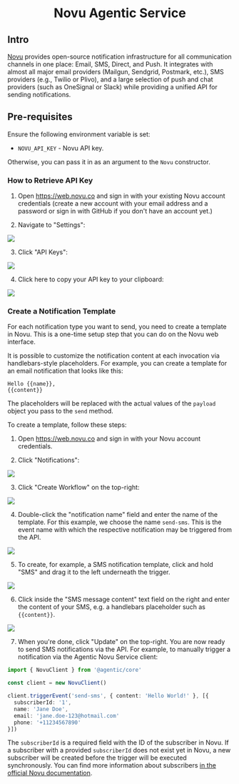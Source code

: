 <h1 align="center">Novu Agentic Service</h1>

## Intro

[Novu][novu] provides open-source notification infrastructure for all communication channels in one place: Email, SMS, Direct, and Push. It integrates with almost all major email providers (Mailgun, Sendgrid, Postmark, etc.), SMS providers (e.g., Twilio or Plivo), and a large selection of push and chat providers (such as OneSignal or Slack) while providing a unified API for sending notifications.

## Pre-requisites

Ensure the following environment variable is set:

- `NOVU_API_KEY` - Novu API key.

Otherwise, you can pass it in as an argument to the `Novu` constructor.

### How to Retrieve API Key

1. Open https://web.novu.co and sign in with your existing Novu account credentials (create a new account with your email address and a password or sign in with GitHub if you don't have an account yet.)

2. Navigate to "Settings":

![](https://ajeuwbhvhr.cloudimg.io/colony-recorder.s3.amazonaws.com/files/2023-06-08/bc87f12a-6f3b-48ef-af7f-b8f876baf912/ascreenshot.jpeg?tl_px=0,588&br_px=1120,1218&sharp=0.8&width=560&wat_scale=50&wat=1&wat_opacity=0.7&wat_gravity=northwest&wat_url=https://colony-labs-public.s3.us-east-2.amazonaws.com/images/watermarks/watermark_default.png&wat_pad=82,139)

3. Click "API Keys":

![](https://ajeuwbhvhr.cloudimg.io/colony-recorder.s3.amazonaws.com/files/2023-06-08/b1036717-015e-491a-8e98-ad959c3d1e4e/user_cropped_screenshot.jpeg?tl_px=164,0&br_px=1284,630&sharp=0.8&width=560&wat_scale=50&wat=1&wat_opacity=0.7&wat_gravity=northwest&wat_url=https://colony-labs-public.s3.us-east-2.amazonaws.com/images/watermarks/watermark_default.png&wat_pad=262,83)

4. Click here to copy your API key to your clipboard:

![](https://ajeuwbhvhr.cloudimg.io/colony-recorder.s3.amazonaws.com/files/2023-06-08/43c0f398-5896-46dd-aa63-7c4418dc0ea1/user_cropped_screenshot.jpeg?tl_px=461,47&br_px=1581,677&sharp=0.8&width=560&wat_scale=50&wat=1&wat_opacity=0.7&wat_gravity=northwest&wat_url=https://colony-labs-public.s3.us-east-2.amazonaws.com/images/watermarks/watermark_default.png&wat_pad=452,199)

### Create a Notification Template

For each notification type you want to send, you need to create a template in Novu. This is a one-time setup step that you can do on the Novu web interface. 

It is possible to customize the notification content at each invocation via handlebars-style placeholders. For example, you can create a template for an email notification that looks like this:

```
Hello {{name}},
{{content}}
```

The placeholders will be replaced with the actual values of the `payload` object you pass to the `send` method.

To create a template, follow these steps:

1. Open https://web.novu.co and sign in with your Novu account credentials.

2. Click "Notifications":

![](https://ajeuwbhvhr.cloudimg.io/colony-recorder.s3.amazonaws.com/files/2023-06-08/18f9a014-9f47-473f-9ef9-acc25d15ee29/ascreenshot.jpeg?tl_px=0,87&br_px=1120,717&sharp=0.8&width=560&wat_scale=50&wat=1&wat_opacity=0.7&wat_gravity=northwest&wat_url=https://colony-labs-public.s3.us-east-2.amazonaws.com/images/watermarks/watermark_default.png&wat_pad=61,139)

3. Click "Create Workflow" on the top-right:

![](https://ajeuwbhvhr.cloudimg.io/colony-recorder.s3.amazonaws.com/files/2023-06-08/07362d5c-1823-46ee-a6b2-17a363da74d9/user_cropped_screenshot.jpeg?tl_px=317,0&br_px=1437,404&sharp=0.8&width=560&wat_scale=50&wat=1&wat_opacity=0.7&wat_gravity=northwest&wat_url=https://colony-labs-public.s3.us-east-2.amazonaws.com/images/watermarks/watermark_default.png&wat_pad=415,82)

4. Double-click the "notification name" field and enter the name of the template. For this example, we choose the name `send-sms`. This is the event name with which the respective notification may be triggered from the API.

![](https://ajeuwbhvhr.cloudimg.io/colony-recorder.s3.amazonaws.com/files/2023-06-08/ec09f2f6-b79d-4b51-a00e-fa7314fbc62b/ascreenshot.jpeg?tl_px=64,0&br_px=1184,630&sharp=0.8&width=560&wat_scale=50&wat=1&wat_opacity=0.7&wat_gravity=northwest&wat_url=https://colony-labs-public.s3.us-east-2.amazonaws.com/images/watermarks/watermark_default.png&wat_pad=262,84)

5. To create, for example, a SMS notification template, click and hold "SMS" and drag it to the left underneath the trigger.

![](https://ajeuwbhvhr.cloudimg.io/colony-recorder.s3.amazonaws.com/files/2023-06-08/09474128-3c2e-4bec-916f-23236d88b933/ascreenshot.jpeg?tl_px=803,250&br_px=1923,880&sharp=0.8&width=560&wat_scale=50&wat=1&wat_opacity=0.7&wat_gravity=northwest&wat_url=https://colony-labs-public.s3.us-east-2.amazonaws.com/images/watermarks/watermark_default.png&wat_pad=437,139)

6. Click inside the "SMS message content" text field on the right and enter the content of your SMS, e.g. a handlebars placeholder such as `{{content}}`.

![](https://ajeuwbhvhr.cloudimg.io/colony-recorder.s3.amazonaws.com/files/2023-06-08/8cf3d995-5ef4-465c-9a25-43c680e67f8c/ascreenshot.jpeg?tl_px=745,177&br_px=1865,807&sharp=0.8&width=560&wat_scale=50&wat=1&wat_opacity=0.7&wat_gravity=northwest&wat_url=https://colony-labs-public.s3.us-east-2.amazonaws.com/images/watermarks/watermark_default.png&wat_pad=262,139)

7. When you're done, click "Update" on the top-right. You are now ready to send SMS notifications via the API. For example, to manually trigger a notification via the Agentic Novu Service client:

```ts
import { NovuClient } from '@agentic/core'

const client = new NovuClient()

client.triggerEvent('send-sms', { content: 'Hello World!' }, [{
  subscriberId: '1',
  name: 'Jane Doe',
  email: 'jane.doe-123@hotmail.com'
  phone: '+11234567890'
}])
```

The `subscriberId` is a required field with the ID of the subscriber in Novu. If a subscriber with a provided `subscriberId` does not exist yet in Novu, a new subscriber will be created before the trigger will be executed synchronously. You can find more information about subscribers [in the official Novu documentation][novu-subscribers].

[novu]: https://novu.co/
[novu-subscribers]: https://docs.novu.co/platform/subscribers
